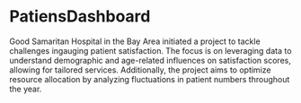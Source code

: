 # PatiensDashboard

Good Samaritan Hospital in the Bay Area initiated a project to tackle challenges ingauging patient satisfaction. The focus is on leveraging data to understand demographic and age-related influences on satisfaction scores, allowing for tailored services. Additionally, the project aims to optimize resource allocation by analyzing fluctuations in patient numbers throughout the year.
